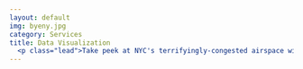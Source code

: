 ```yaml
---
layout: default
img: byeny.jpg 
category: Services
title: Data Visualization
  <p class="lead">Take peek at NYC's terrifyingly-congested airspace with my GA Summer 2013 final project: <a target="_blank" href="http://byeny.herokuapp.com/">BYENY</a>.</p>
---
```

